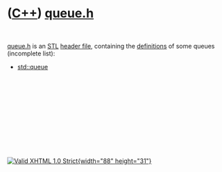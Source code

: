 



 

 

 

 

 

([C++](Cpp.htm)) [queue.h](CppQueueH.htm)
=========================================

 

[queue.h](CppQueueH.htm) is an [STL](CppStl.htm) [header
file](CppHeaderFile.htm), containing the
[definitions](CppDefinition.htm) of some queues (incomplete list):

-   [std::queue](CppQueue.htm)

 

 

 

 

 





 

[![Valid XHTML 1.0 Strict](valid-xhtml10.png){width="88"
height="31"}](http://validator.w3.org/check?uri=referer)
